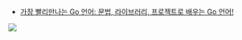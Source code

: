  * <a href="http://www.pyrasis.com/book/GoForTheReallyImpatient" target="_blank">가장 빨리만나는 Go 언어: 문법, 라이브러리, 프로젝트로 배우는 Go 언어!</a>

![](https://lh3.googleusercontent.com/-gIkXRptl7n8/VWvKIRY7hsI/AAAAAAAAAwQ/aFeLTHGxMWs/w400-h515-no/GoForTheReallyImpatient.png)